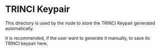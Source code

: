 # TRINCI Keypair

This directory is used by the node to store the TRINCI Keypair generated automatically.

It is recommended, if the user want to generate it manually, to save its TRINCI keypair here.
